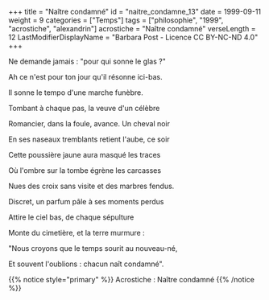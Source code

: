 +++
title = "Naître condamné"
id = "naitre_condamne_13"
date = 1999-09-11
weight = 9
categories = ["Temps"]
tags = ["philosophie", "1999", "acrostiche", "alexandrin"]
acrostiche = "Naître condamné"
verseLength = 12
LastModifierDisplayName = "Barbara Post - Licence CC BY-NC-ND 4.0"
+++

Ne demande jamais : "pour qui sonne le glas ?"

Ah ce n'est pour ton jour qu'il résonne ici-bas.

Il sonne le tempo d'une marche funèbre.

Tombant à chaque pas, la veuve d'un célèbre

Romancier, dans la foule, avance. Un cheval noir

En ses naseaux tremblants retient l'aube, ce soir

Cette poussière jaune aura masqué les traces

Où l'ombre sur la tombe égrène les carcasses

Nues des croix sans visite et des marbres fendus.

Discret, un parfum pâle à ses moments perdus

Attire le ciel bas, de chaque sépulture

Monte du cimetière, et la terre murmure :

"Nous croyons que le temps sourit au nouveau-né,

Et souvent l'oublions : chacun naît condamné".

{{% notice style="primary" %}}
Acrostiche : Naître condamné
{{% /notice %}}
